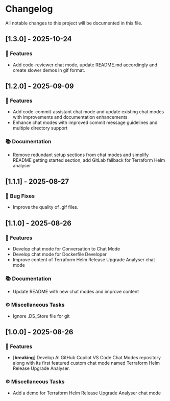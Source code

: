 # Changelog

All notable changes to this project will be documented in this file.

## [1.3.0] - 2025-10-24

### 🚀 Features

- Add code-reviewer chat mode, update README.md accordingly and create slower demos in gif format.

## [1.2.0] - 2025-09-09

### 🚀 Features

- Add code-commit-assistant chat mode and update existing chat modes with improvements and documentation enhancements
- Enhance chat modes with improved commit message guidelines and multiple directory support

### 📚 Documentation

- Remove redundant setup sections from chat modes and simplify README getting started section, add GitLab fallback for Terraform Helm analyser

## [1.1.1] - 2025-08-27

### 🐛 Bug Fixes

- Improve the quality of .gif files.

## [1.1.0] - 2025-08-26

### 🚀 Features

- Develop chat mode for Conversation to Chat Mode
- Develop chat mode for Dockerfile Developer
- Improve content of Terraform Helm Release Upgrade Analyser chat mode

### 📚 Documentation

- Update README with new chat modes and improve content

### ⚙️ Miscellaneous Tasks

- Ignore .DS_Store file for git

## [1.0.0] - 2025-08-26

### 🚀 Features

- [**breaking**] Develop AI GitHub Copilot VS Code Chat Modes repository along with its first featured custom chat mode named Terraform Helm Release Upgrade Analyser.

### ⚙️ Miscellaneous Tasks

- Add a demo for Terraform Helm Release Upgrade Analyser chat mode

<!-- generated by git-cliff -->
